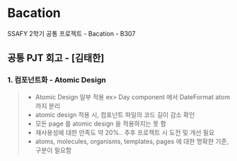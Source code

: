 # Bacation
SSAFY 2학기 공통 프로젝트 - Bacation - B307 
## 공통 PJT 회고 - [김태한]
### 1. 컴포넌트화 - Atomic Design
> - Atomic Design 일부 적용
> ex> Day component 에서 DateFormat atom 까지 분리
> - atomic design 적용 시, 컴포넌트 파일의 코드 길이 감소 확인
> - 모든 page 를 atomic design 을 적용하지는 못 함
> - 재사용성에 대한 만족도 약 20%.. 추후 프로젝트 시 도전 및 개선 필요
> - atoms, molecules, organisms, templates, pages 에 대한 명확한 기준, 구분이 필요함
